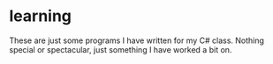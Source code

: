 learning
========

These are just some programs I have written for my C# class.  Nothing special or spectacular, just something I have worked a bit on.
